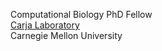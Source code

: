 <!---
`dennisaldea/dennisaldea` is a special repository because its `README.md` (this file) appears on your GitHub profile.
--->

Computational Biology PhD Fellow  
[Carja Laboratory](https://cbd.cmu.edu/people/carja.html "Lab Profile")  
Carnegie Mellon University

<!---
- 👋 Hi, I’m @dennisaldea
- 👀 I’m interested in ...
- 🌱 I’m currently learning ...
- 💞️ I’m looking to collaborate on ...
- 📫 How to reach me ...
--->
